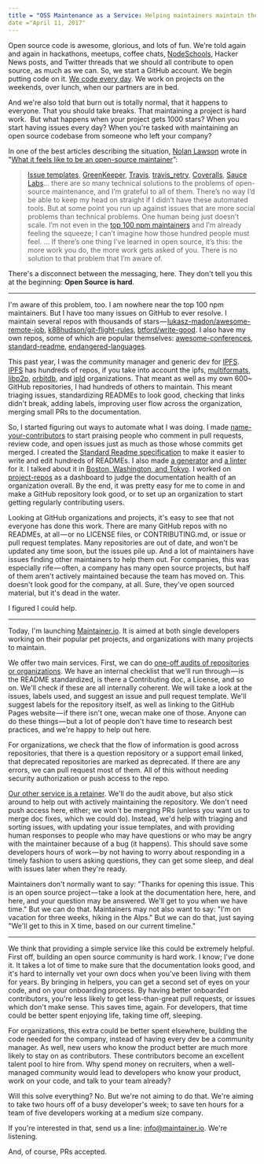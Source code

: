 ```yaml
---
title = "OSS Maintenance as a Service: Helping maintainers maintain their code"
date ="April 11, 2017"
---
```


Open source code is awesome, glorious, and lots of fun. We're told again and again in hackathons, meetups, coffee chats, [NodeSchools](https://nodeschool.io), Hacker News posts, and Twitter threads that we should all contribute to open source, as much as we can. So, we start a GitHub account. We begin putting code on it. [We code every day](https://medium.com/@richlitt/100-days-of-code-5e9a4dc6d56b). We work on projects on the weekends, over lunch, when our partners are in bed. 

And we're also told that burn out is totally normal, that it happens to everyone. That you should take breaks. That maintaining a project is hard work. 
But what happens when your project gets 1000 stars? When you start having issues every day? When you're tasked with maintaining an open source codebase from someone who left your company?

In one of the best articles describing the situation, [Nolan Lawson](https://twitter.com/nolanlawson) wrote in "[What it feels like to be an open-source maintainer](https://medium.com/r/?url=https%3A%2F%2Fnolanlawson.com%2F2017%2F03%2F05%2Fwhat-it-feels-like-to-be-an-open-source-maintainer%2F)”:

> [Issue templates](https://medium.com/r/?url=https%3A%2F%2Fgithub.com%2Fblog%2F2111-issue-and-pull-request-templates), [GreenKeeper](https://medium.com/r/?url=https%3A%2F%2Fgreenkeeper.io%2F), [Travis](https://medium.com/r/?url=https%3A%2F%2Ftravis-ci.org%2F), [travis_retry](https://medium.com/r/?url=https%3A%2F%2Fdocs.travis-ci.com%2Fuser%2Fcommon-build-problems%2F%23travis_retry), [Coveralls](https://medium.com/r/?url=http%3A%2F%2Fcoveralls.io%2F), [Sauce Labs](https://medium.com/r/?url=http%3A%2F%2Fsaucelabs.com%2F)… there are so many technical solutions to the problems of open-source maintenance, and I’m grateful to all of them. There’s no way I’d be able to keep my head on straight if I didn’t have these automated tools. But at some point you run up against issues that are more social problems than technical problems. One human being just doesn’t scale. I’m not even in the [top 100 npm maintainers](https://medium.com/r/?url=https%3A%2F%2Fgist.github.com%2Fbcoe%2Fdcc961b869bbf6685002) and I’m already feeling the squeeze; I can’t imagine how those hundred people must feel.
> …
> If there’s one thing I’ve learned in open source, it’s this: the more work you do, the more work gets asked of you. There is no solution to that problem that I’m aware of.

There's a disconnect between the messaging, here. They don't tell you this at the beginning: **Open Source is hard**. 

---

I'm aware of this problem, too. I am nowhere near the top 100 npm maintainers. But I have too many issues on GitHub to ever resolve. I maintain several repos with thousands of stars — [lukasz-madon/awesome-remote-job](https://medium.com/r/?url=https%3A%2F%2Fgithub.com%2Flukasz-madon%2Fawesome-remote-job), [k88hudson/git-flight-rules](https://github.com/k88hudson/git-flight-rules), [btford/write-good](https://github.com/btford/write-good). I also have my own repos, some of which are popular themselves: [awesome-conferences](https://github.com/RichardLitt/awesome-conferences), [standard-readme](https://github.com/RichardLitt/standard-readme), [endangered-languages](https://github.com/RichardLitt/endangered-languages).

This past year, I was the community manager and generic dev for [IPFS](https://ipfs.io). [IPFS](https://github.com/ipfs) has hundreds of repos, if you take into account the ipfs, [multiformats](https://github.com/multiformats), [libp2p](https://github.com/), [orbitdb](https://github.com/orbitdb), and [ipld](https://github.com/ipld) organizations. That meant as well as my own 600~ GitHub repositories, I had hundreds of others to maintain. This meant triaging issues, standardizing READMEs to look good, checking that links didn't break, adding labels, improving user flow across the organization, merging small PRs to the documentation. 

So, I started figuring out ways to automate what I was doing. I made [name-your-contributors](https://github.com/RichardLitt/name-your-contributors) to start praising people who comment in pull requests, review code, and open issues just as much as those whose commits get merged. I created the [Standard Readme specification](https://github.com/RichardLitt/standard-readme) to make it easier to write and edit hundreds of READMEs. I also made [a generator](https://github.com/RichardLitt/generator-standard-readme) and [a linter](https://github.com/RichardLitt/standard-readme-linter-regex) for it. I talked about it in [Boston, Washington, and Tokyo](https://github.com/RichardLitt/talks). I worked on [project-repos](https://github.com/ipfs/project-repos) as a dashboard to judge the documentation health of an organization overall. By the end, it was pretty easy for me to come in and make a GitHub repository look good, or to set up an organization to start getting regularly contributing users.

Looking at GitHub organizations and projects, it's easy to see that not everyone has done this work. There are many GitHub repos with no READMEs, at all — or no LICENSE files, or CONTRIBUTING.md, or issue or pull request templates. Many repositories are out of date, and won't be updated any time soon, but the issues pile up. And a lot of maintainers have issues finding other maintainers to help them out. For companies, this was especially rife — often, a company has many open source projects, but half of them aren't actively maintained because the team has moved on. This doesn't look good for the company, at all. Sure, they've open sourced material, but it's dead in the water. 

I figured I could help.


---

Today, I'm launching [Maintainer.io](https://maintainer.io). It is aimed at both single developers working on their popular pet projects, and organizations with many projects to maintain.

We offer two main services. First, we can do [one-off audits of repositories or organizations](https://plasso.com/s/KHnLKOSeK1). We have an internal checklist that we'll run through — is the README standardized, is there a Contributing doc, a License, and so on. We'll check if these are all internally coherent. We will take a look at the issues, labels used, and suggest an issue and pull request template. We'll suggest labels for the repository itself, as well as linking to the GitHub Pages website — if there isn't one, wecan make one of those. Anyone can do these things — but a lot of people don't have time to research best practices, and we're happy to help out here. 

For organizations, we check that the flow of information is good across repositories, that there is a question repository or a support email linked, that deprecated repositories are marked as deprecated. If there are any errors, we can pull request most of them. All of this without needing security authorization or push access to the repo.

[Our other service is a retainer](https://plasso.com/s/RMPMGYmBER). We'll do the audit above, but also stick around to help out with actively maintaining the repository. We don't need push access here, either; we won't be merging PRs (unless you want us to merge doc fixes, which we could do). Instead, we'd help with triaging and sorting issues, with updating your issue templates, and with providing human responses to people who may have questions or who may be angry with the maintainer because of a bug (it happens). This should save some developers hours of work — by not having to worry about responding in a timely fashion to users asking questions, they can get some sleep, and deal with issues later when they're ready. 

Maintainers don't normally want to say: "Thanks for opening this issue. This is an open source project — take a look at the documentation here, here, and here, and your question may be answered. We'll get to you when we have time." But we can do that. Maintainers may not also want to say: "I'm on vacation for three weeks, hiking in the Alps." But we can do that, just saying "We'll get to this in X time, based on our current timeline." 


---

We think that providing a simple service like this could be extremely helpful. First off, building an open source community is hard work. I know; I've done it. It takes a lot of time to make sure that the documentation looks good, and it's hard to internally vet your own docs when you've been living with them for years. By bringing in helpers, you can get a second set of eyes on your code, and on your onboarding process. By having better onboarded contributors, you're less likely to get less-than-great pull requests, or issues which don't make sense. This saves time, again. For developers, that time could be better spent enjoying life, taking time off, sleeping. 

For organizations, this extra could be better spent elsewhere, building the code needed for the company, instead of having every dev be a community manager. As well, new users who know the product better are much more likely to stay on as contributors. These contributors become an excellent talent pool to hire from. Why spend money on recruiters, when a well-managed community would lead to developers who know your product, work on your code, and talk to your team already?

Will this solve everything? No. But we're not aiming to do that. We're aiming to take two hours off of a busy developer's week; to save ten hours for a team of five developers working at a medium size company. 

If you're interested in that, send us a line: [info@maintainer.io](mailto:info@maintainer.io). We're listening. 

And, of course, PRs accepted.
